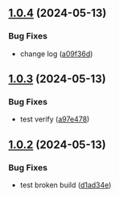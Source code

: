 ## [1.0.4](https://github.com/whattheearl/jeddit/compare/v1.0.3...v1.0.4) (2024-05-13)

### Bug Fixes

- change log ([a09f36d](https://github.com/whattheearl/jeddit/commit/a09f36dc8eb4e4d65fddf4fb48ee2e2b770e727b))

## [1.0.3](https://github.com/whattheearl/jeddit/compare/v1.0.2...v1.0.3) (2024-05-13)

### Bug Fixes

- test verify ([a97e478](https://github.com/whattheearl/jeddit/commit/a97e478bde5b3e3c77a52f9697edd1d69979b7ee))

## [1.0.2](https://github.com/whattheearl/jeddit/compare/v1.0.1...v1.0.2) (2024-05-13)

### Bug Fixes

- test broken build ([d1ad34e](https://github.com/whattheearl/jeddit/commit/d1ad34e07bdf1e2c434bfc9fc2b91700bc3e9bbd))
